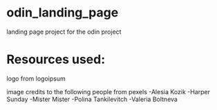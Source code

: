 # odin_landing_page
landing page project for the odin project 


# Resources used:

logo from logoipsum

image credits to the following people from pexels
-Alesia Kozik
-Harper Sunday
-Mister Mister
-Polina Tankilevitch
-Valeria Boltneva
